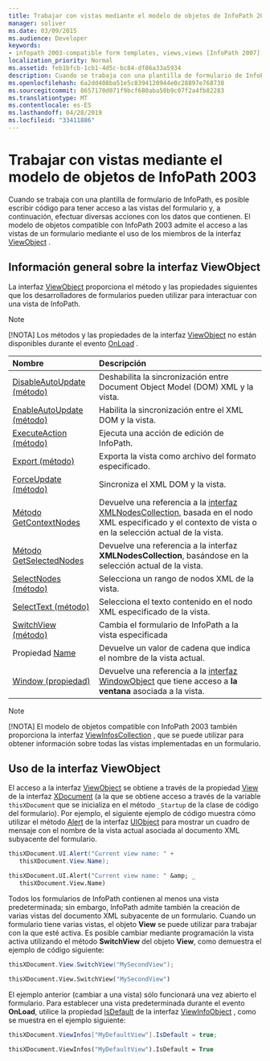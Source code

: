 ```yaml
---
title: Trabajar con vistas mediante el modelo de objetos de InfoPath 2003
manager: soliver
ms.date: 03/09/2015
ms.audience: Developer
keywords:
- infopath 2003-compatible form templates, views,views [InfoPath 2007], InfoPath 2003-compatible form templates
localization_priority: Normal
ms.assetid: feb1bfcb-1cb1-4d5c-bc84-df86a33a5934
description: Cuando se trabaja con una plantilla de formulario de InfoPath, es posible escribir código para tener acceso a las vistas del formulario y, a continuación, efectuar diversas acciones con los datos que contienen. El modelo de objetos compatible con InfoPath 2003 admite el acceso a las vistas de un formulario mediante el uso de los miembros de la interfaz ViewObject .
ms.openlocfilehash: 6a2dd408ba51e5c8394120944e0c28897e768738
ms.sourcegitcommit: 8657170d071f9bcf680aba50b9c07f2a4fb82283
ms.translationtype: MT
ms.contentlocale: es-ES
ms.lasthandoff: 04/28/2019
ms.locfileid: "33411886"
---
```

# <a name="work-with-views-using-the-infopath-2003-object-model"></a>Trabajar con vistas mediante el modelo de objetos de InfoPath 2003

Cuando se trabaja con una plantilla de formulario de InfoPath, es posible escribir código para tener acceso a las vistas del formulario y, a continuación, efectuar diversas acciones con los datos que contienen. El modelo de objetos compatible con InfoPath 2003 admite el acceso a las vistas de un formulario mediante el uso de los miembros de la interfaz [ViewObject](https://msdn.microsoft.com/library/Microsoft.Office.Interop.InfoPath.SemiTrust.ViewObject.aspx) . 
  
## <a name="overview-of-the-viewobject-interface"></a>Información general sobre la interfaz ViewObject

La interfaz [ViewObject](https://msdn.microsoft.com/library/Microsoft.Office.Interop.InfoPath.SemiTrust.ViewObject.aspx) proporciona el método y las propiedades siguientes que los desarrolladores de formularios pueden utilizar para interactuar con una vista de InfoPath. 
  
> [!NOTE]
> [!NOTA] Los métodos y las propiedades de la interfaz [ViewObject](https://msdn.microsoft.com/library/Microsoft.Office.Interop.InfoPath.SemiTrust.ViewObject.aspx) no están disponibles durante el evento [OnLoad](https://msdn.microsoft.com/library/Microsoft.Office.Interop.InfoPath.SemiTrust._XDocumentEventSink2_Event.OnLoad.aspx) . 
  
|**Nombre**|**Descripción**|
|:-----|:-----|
|[DisableAutoUpdate (método)](https://msdn.microsoft.com/library/Microsoft.Office.Interop.InfoPath.SemiTrust.View.DisableAutoUpdate.aspx)  <br/> |Deshabilita la sincronización entre Document Object Model (DOM) XML y la vista.  <br/> |
|[EnableAutoUpdate (método)](https://msdn.microsoft.com/library/Microsoft.Office.Interop.InfoPath.SemiTrust.View.EnableAutoUpdate.aspx)  <br/> |Habilita la sincronización entre el XML DOM y la vista.  <br/> |
|[ExecuteAction (método)](https://msdn.microsoft.com/library/Microsoft.Office.Interop.InfoPath.SemiTrust.View.ExecuteAction.aspx)  <br/> |Ejecuta una acción de edición de InfoPath.  <br/> |
|[Export (método)](https://msdn.microsoft.com/library/Microsoft.Office.Interop.InfoPath.SemiTrust.View.Export.aspx)  <br/> |Exporta la vista como archivo del formato especificado.  <br/> |
|[ForceUpdate (método)](https://msdn.microsoft.com/library/Microsoft.Office.Interop.InfoPath.SemiTrust.View.ForceUpdate.aspx)  <br/> |Sincroniza el XML DOM y la vista.  <br/> |
|[Método GetContextNodes](https://msdn.microsoft.com/library/Microsoft.Office.Interop.InfoPath.SemiTrust.View.GetContextNodes.aspx)  <br/> |Devuelve una referencia a la [interfaz XMLNodesCollection,](https://msdn.microsoft.com/library/Microsoft.Office.Interop.InfoPath.SemiTrust.XMLNodesCollection.aspx) basada en el nodo XML especificado y el contexto de vista o en la selección actual de la vista.  <br/> |
|[Método GetSelectedNodes](https://msdn.microsoft.com/library/Microsoft.Office.Interop.InfoPath.SemiTrust.View.GetSelectedNodes.aspx)  <br/> |Devuelve una referencia a la interfaz **XMLNodesCollection**, basándose en la selección actual de la vista.  <br/> |
|[SelectNodes (método)](https://msdn.microsoft.com/library/Microsoft.Office.Interop.InfoPath.SemiTrust.View.SelectNodes.aspx)  <br/> |Selecciona un rango de nodos XML de la vista.  <br/> |
|[SelectText (método)](https://msdn.microsoft.com/library/Microsoft.Office.Interop.InfoPath.SemiTrust.View.SelectText.aspx)  <br/> |Selecciona el texto contenido en el nodo XML especificado de la vista.  <br/> |
|[SwitchView (método)](https://msdn.microsoft.com/library/Microsoft.Office.Interop.InfoPath.SemiTrust.View.SwitchView.aspx)  <br/> |Cambia el formulario de InfoPath a la vista especificada  <br/> |
|Propiedad [Name](https://msdn.microsoft.com/library/Microsoft.Office.Interop.InfoPath.SemiTrust.View.Name.aspx)  <br/> |Devuelve un valor de cadena que indica el nombre de la vista actual.  <br/> |
|[Window (propiedad)](https://msdn.microsoft.com/library/Microsoft.Office.Interop.InfoPath.SemiTrust.View.Window.aspx)  <br/> |Devuelve una referencia a la [interfaz WindowObject](https://msdn.microsoft.com/library/Microsoft.Office.Interop.InfoPath.SemiTrust.WindowObject.aspx) que tiene acceso a **la ventana** asociada a la vista.  <br/> |
   
> [!NOTE]
> [!NOTA] El modelo de objetos compatible con InfoPath 2003 también proporciona la interfaz [ViewInfosCollection](https://msdn.microsoft.com/library/Microsoft.Office.Interop.InfoPath.SemiTrust.ViewInfosCollection.aspx) , que se puede utilizar para obtener información sobre todas las vistas implementadas en un formulario. 
  
## <a name="using-the-viewobject-interface"></a>Uso de la interfaz ViewObject

El acceso a la interfaz [ViewObject](https://msdn.microsoft.com/library/Microsoft.Office.Interop.InfoPath.SemiTrust.ViewObject.aspx) se obtiene a través de la propiedad [View](https://msdn.microsoft.com/library/Microsoft.Office.Interop.InfoPath.SemiTrust._XDocument2.View.aspx) de la interfaz [XDocument](https://msdn.microsoft.com/library/Microsoft.Office.Interop.InfoPath.SemiTrust.XDocument.aspx) (a la que se obtiene acceso a través de la variable  `thisXDocument` que se inicializa en el método  `_Startup` de la clase de código del formulario). Por ejemplo, el siguiente ejemplo de código muestra cómo utilizar el método [Alert](https://msdn.microsoft.com/library/Microsoft.Office.Interop.InfoPath.SemiTrust.UI2.Alert.aspx) de la interfaz [UIObject](https://msdn.microsoft.com/library/Microsoft.Office.Interop.InfoPath.SemiTrust.UIObject.aspx) para mostrar un cuadro de mensaje con el nombre de la vista actual asociada al documento XML subyacente del formulario. 
  
```cs
thisXDocument.UI.Alert("Current view name: " + 
   thisXDocument.View.Name);
```

```vb
thisXDocument.UI.Alert("Current view name: " &amp; _
   thisXDocument.View.Name)
```

Todos los formularios de InfoPath contienen al menos una vista predeterminada; sin embargo, InfoPath admite también la creación de varias vistas del documento XML subyacente de un formulario. Cuando un formulario tiene varias vistas, el objeto **View** se puede utilizar para trabajar con la que esté activa. Es posible cambiar mediante programación la vista activa utilizando el método **SwitchView** del objeto **View**, como demuestra el ejemplo de código siguiente: 
  
```cs
thisXDocument.View.SwitchView("MySecondView");
```

```vb
thisXDocument.View.SwitchView("MySecondView")
```

El ejemplo anterior (cambiar a una vista) sólo funcionará una vez abierto el formulario. Para establecer una vista predeterminada durante el evento **OnLoad**, utilice la propiedad [IsDefault](https://msdn.microsoft.com/library/Microsoft.Office.Interop.InfoPath.SemiTrust.ViewInfo.IsDefault.aspx) de la interfaz [ViewInfoObject](https://msdn.microsoft.com/library/Microsoft.Office.Interop.InfoPath.SemiTrust.ViewInfoObject.aspx) , como se muestra en el ejemplo siguiente: 
  
```cs
thisXDocument.ViewInfos["MyDefaultView"].IsDefault = true;
```

```vb
thisXDocument.ViewInfos("MyDefaultView").IsDefault = True
```


